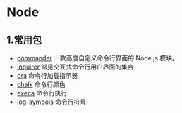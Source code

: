 # Node




## 1.常用包

-  [commander](https://github.com/tj/commander.js/blob/970ecae402b253de691e6a9066fea22f38fe7431/Readme_zh-CN.md) 一款高度自定义命令行界面的 Node.js 模块。
- [inquirer](https://github.com/SBoudrias/Inquirer.js) 常见交互式命令行用户界面的集合
- [ora](https://github.com/sindresorhus/ora) 命令行加载指示器
- [chalk](https://github.com/chalk/chalk) 命令行颜色
- [execa](https://github.com/sindresorhus/execa) 命令行执行
- [log-symbols](https://github.com/sindresorhus/log-symbols) 命令行符号
